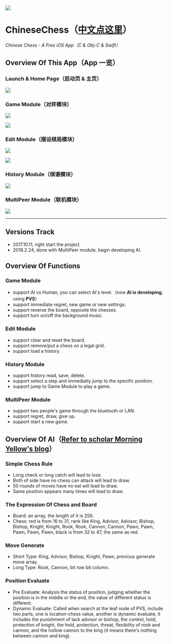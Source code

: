 ![](/icon.png)
# ChineseChess（[中文点这里](/[Chinese]README.md)）
*Chinese Chess - A Free iOS App（C & Obj-C & Swift）*

## Overview Of This App（App 一览）
### Launch & Home Page（启动页 & 主页）
![](ReadMeMedia/Launch&Home.png)

### Game Module（对弈模块）
![](ReadMeMedia/Game.png)

![](ReadMeMedia/GameSettings&History.png)

### Edit Module（摆设棋局模块）
![](ReadMeMedia/File&Edit.png)

![](ReadMeMedia/FirstSide&CheckMate.png)

### History Module（棋谱模块）
![](ReadMeMedia/History&Play.png)

### MultiPeer Module（联机模块）
![](ReadMeMedia/MultiPeer&Waitting.png)

***

## Versions Track
* 2017.10.11, right start the project.
* 2018.2.24, done with MultiPeer module, begin developing AI.

## Overview Of Functions
### Game Module
- support AI vs Human, you can select AI's level.（now __AI is developing__, using __PVS__）
- support immediate regret, new game or new settings.
- support reverse the board, opposite the chesses.
- support turn on/off the background music.

### Edit Module
- support clear and reset the board.
- support remove/put a chess on a legal grid.
- support load a history.

### History Module
- support history read, save, delete.
- support select a step and immediatly jump to the specific position.
- support jump to Game Module to play a game.

### MultiPeer Module
- support two people's game through the bluetooth or LAN.
- support regret, draw, give up.
- support start a new game.

## Overview Of AI（[Refer to scholar Morning Yellow's blog](http://www.xqbase.com/computer/eleeye_intro.htm)）
### Simple Chess Rule
- Long check or long catch will lead to lose.
- Both of side have no chess can attack will lead to draw.
- 50 rounds of moves have no eat will lead to draw.
- Same position appears many times will lead to draw.

### The Expression Of Chess and Board
- Board: an array, the length of it is 256.
- Chess: red is from 16 to 31, rank like King, Advisor, Advisor, Bishop, Bishop, Knight, Knight, Rook, Rook, Cannon, Cannon, Pawn, Pawn, Pawn, Pawn, Pawn, black is from 32 to 47, the same as red.

### Move Generate
- Short Type: King, Advisor, Bishop, Knight, Pawn, previous generate move array.
- Long Type: Rook, Cannon, bit row bit column.

### Position Evaluate
- Pre Evaluate: Analysis the status of position, judging whether the position is in the middle or the end,  the value of different status is different.
- Dynamic Evaluate: Called when search at the leaf node of PVS,  include two parts, one is location-chess value, another is dynamic evaluate, it includes the punishment of lack advisor or bishop, the control, hold, protection of knight, the hold, protection, threat, flexibility of rook and cannon, and the hollow cannon to the king (it means there's nothing between cannon and king).
